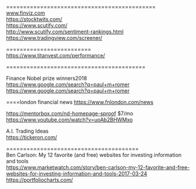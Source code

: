 


============================================   
www.finviz.com    
https://stocktwits.com/     
https://www.scutify.com/    
http://www.scutify.com/sentiment-rankings.html   
https://www.tradingview.com/screener/  

=========================    
https://www.titanvest.com/performance/   

=========================================    

Finance Nobel prize winners2018   
https://www.google.com/search?q=paul+m+romer        
https://www.google.com/search?q=paul+m+romer    

  
    
====london financial news 
https://www.fnlondon.com/news  
     
       
https://mentorbox.com/nd-homepage-sproof    $7/mo     
https://www.youtube.com/watch?v=uoAb2BHWMxo      
      
     
A.I. Trading Ideas    
https://tickeron.com/     
     
     
     
=======================================     
Ben Carlson: My 12 favorite (and free) websites for investing information and tools   
https://www.marketwatch.com/story/ben-carlson-my-12-favorite-and-free-websites-for-investing-information-and-tools-2017-03-24    
https://portfoliocharts.com/   





   
     
       
